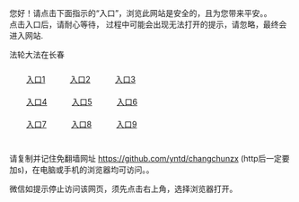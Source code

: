 您好！请点击下面指示的“入口”，浏览此网站是安全的，且为您带来平安。。 <br/>
点击入口后，请耐心等待， 过程中可能会出现无法打开的提示，请忽略，最终会进入网站. </br>

法轮大法在长春<br/>
<div style="padding:10px"><a style="margin:20px" target="_blank" href="https://d2pvzj2i0gqr1c.cloudfront.net/2Qpsp?wuwvsmr" id="ccLink1" rel="nofollow">入口1</a> <a target="_blank" style="margin:20px" href="https://duihbqkk5c1fq.cloudfront.net/2Qpsp?qppotevu" id="ccLink2" rel="nofollow">入口2</a> <a style="margin:20px" target="_blank" href="https://d14v6lrfsfxbmt.cloudfront.net/2Qpsp?ulgqamm" id="ccLink3" rel="nofollow">入口3</a></div>

<div style="padding:10px" ><a style="margin:20px" target="_blank" href="https://d2pvzj2i0gqr1c.cloudfront.net/2Qpsp?wuwvsmr" id="ccLink4" rel="nofollow">入口4</a> <a style="margin:20px" href="https://duihbqkk5c1fq.cloudfront.net/2Qpsp?qppotevu" target="_blank" id="ccLink5" rel="nofollow">入口5</a> <a style="margin:20px" href="https://d14v6lrfsfxbmt.cloudfront.net/2Qpsp?ulgqamm" target="_blank" id="ccLink6" rel="nofollow">入口6</a></div>

<div style="padding:10px"><a style="margin:20px" target="_blank" href="https://d2pvzj2i0gqr1c.cloudfront.net/2Qpsp?wuwvsmr" id="ccLink7" rel="nofollow">入口7</a> <a style="margin:20px" href="https://duihbqkk5c1fq.cloudfront.net/2Qpsp?qppotevu" target="_blank" id="ccLink8" rel="nofollow">入口8</a> <a style="margin:20px" target="_blank" href="https://d14v6lrfsfxbmt.cloudfront.net/2Qpsp?ulgqamm" id="ccLink9" rel="nofollow">入口9</a></div>

<br/>



请复制并记住免翻墙网址 https://github.com/yntd/changchunzx (http后一定要加s)，在电脑或手机的浏览器均可访问。。<br/>

微信如提示停止访问该网页，须先点击右上角，选择浏览器打开。
